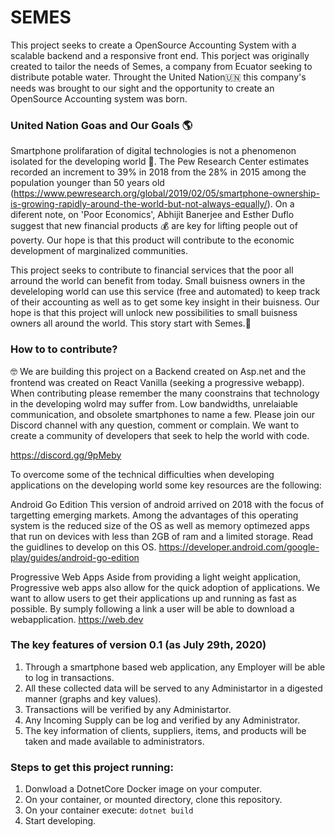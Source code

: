 # SEMES

This project seeks to create a OpenSource Accounting System with a scalable backend and a responsive front end. This porject was originally created to tailor the needs of Semes, a company from Ecuator seeking to distribute potable water. Throught the United Nation🇺🇳 this company's needs was brought to our sight and the opportunity to create an OpenSource Accounting system was born.

### United Nation Goas and Our Goals 🌎

Smartphone prolifaration of digital technologies is not a phenomenon isolated for the developing world 📱. The Pew Research Center estimates recorded an increment to 39% in 2018 from the 28% in 2015 among the population younger than 50 years old (https://www.pewresearch.org/global/2019/02/05/smartphone-ownership-is-growing-rapidly-around-the-world-but-not-always-equally/). On a diferent note, on 'Poor Economics', Abhijit Banerjee and Esther Duflo suggest that new financial products 💰 are key for lifting people out of poverty. Our hope is that this product will contribute to the economic development of marginalized communities. 

This project seeks to contribute to financial services that the poor all arround the world can benefit from today. Small buisness owners in the develeloping world can use this service (free and automated) to keep track of their accounting as well as to get some key insight in their buisness. Our hope is that this project will unlock new possibilities to small buisness owners all around the world. This story start with Semes.🎉

### How to to contribute?

🤓 We are building this project on a Backend created on Asp.net and the frontend was created on React Vanilla (seeking a progressive webapp). When contributing please remember the many coonstrains that technology in the developing wolrd may suffer from. Low bandwidths, unrelaiable communication, and obsolete smartphones to name a few. Please join our Discord channel with any question, comment or complain. We want to create a community of developers that seek to help the world with code.
 
https://discord.gg/9pMeby

To overcome some of the technical difficulties when developing applications on the developing world some key resources are the following:

Android Go Edition 
This version of android arrived on 2018 with the focus of targetting emerging markets. Among the advantages of this operating system is the reduced size of the OS as well as memory optimezed apps that run on devices with less than 2GB of ram and a limited storage. Read the guidlines to develop on this OS.
https://developer.android.com/google-play/guides/android-go-edition

Progressive Web Apps
Aside from providing a light weight application, Progressive web apps also allow for the quick adoption of applications. We want to allow users to get their applications up and running as fast as possible. By sumply following a link a user will be able to download a webapplication.
https://web.dev

### The key features of version 0.1 (as July 29th, 2020)

1) Through a smartphone based web application, any Employer will be able to log in transactions.
2) All these collected data will be served to any Administartor in a digested manner (graphs and key values). 
3) Transactions will be verified by any Administartor.
4) Any Incoming Supply can be log and verified by any Administrator.
5) The key information of clients, suppliers, items, and products will be taken and made available to administrators.

### Steps to get this project running:

1) Donwload a DotnetCore Docker image on your computer.  
2) On your container, or mounted directory, clone this repository.
3) On your container execute:  ```dotnet build```
4) Start developing.








